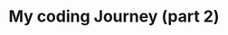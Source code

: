 ---
layout: "@layouts/BlogLayout.astro"
title: My coding Journey (part 2)
createdAt: September 8 2022
description: Lorem ipsum dolor sit amet, consectetur adipiscing elit ut aliquam, purus sit amet luctus venenatis
durationReadInMins: 15
imageURL: https://images.unsplash.com/photo-1542831371-29b0f74f9713?ixlib=rb-1.2.1&ixid=MnwxMjA3fDB8MHxwaG90by1wYWdlfHx8fGVufDB8fHx8&auto=format&fit=crop&w=1170&q=80
---